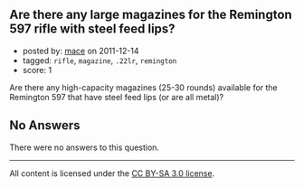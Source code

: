 ## Are there any large magazines for the Remington 597 rifle with steel feed lips?

- posted by: [mace](https://stackexchange.com/users/-1/163-mace) on 2011-12-14
- tagged: `rifle`, `magazine`, `.22lr`, `remington`
- score: 1

Are there any high-capacity magazines (25-30 rounds) available for the Remington 597 that have steel feed lips (or are all metal)?

## No Answers

There were no answers to this question.


---

All content is licensed under the [CC BY-SA 3.0 license](https://creativecommons.org/licenses/by-sa/3.0/).
